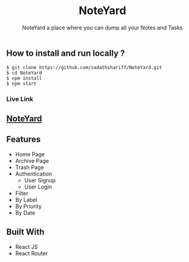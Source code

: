 <h1 align="center">
<b>NoteYard</b>
</h1>

<div align="center">
NoteYard a place where you can dump all your Notes and Tasks
</div><br/>

## **How to install and run locally ?**

```
$ git clone https://github.com/sadathshariff/NoteYard.git
$ cd NoteYard
$ npm install
$ npm start
```

### Live Link

## [NoteYard](https://note-yard.vercel.app/)

## Features

- Home Page
- Archive Page
- Trash Page
- Authentication
  - User Signup
  - User Login
- Filter
 - By Label
 - By Priority
 - By Date

## Built With

- React JS
- React Router
